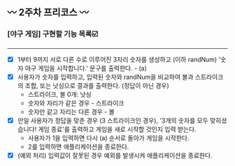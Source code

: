 ## 〰 2주차 프리코스 〰
### [야구 게임] 구현할 기능 목록☑️
---
- [x] 1부터 9까지 서로 다른 수로 이루어진 3자리 숫자를 생성하고 (이하 randNum) '숫자 야구 게임을 시작합니다.' 문구를 출력한다. - (a)
- [x] 사용자가 숫자를 입력하고, 입력된 숫자와 randNum을 비교하여 볼과 스트라이크의 조합, 또는 낫싱으로 결과를 출력한다. (정답이 아닌 경우)
    * 스트라이크, 볼 0개: 낫싱
    * 숫자와 자리가 같은 경우 - 스트라이크
    * 숫자만 같고 자리는 다른 경우 - 볼
- [x] 만일 사용자가 정답을 맞춘 경우 (3 스트라이크인 경우), '3개의 숫자를 모두 맞히셨습니다! 게임 종료'를 출력하고 게임을 새로 시작할 것인지 입력 받는다.
    * 사용자가 1을 입력하면 다시 (a) 순서로 돌아가 게임을 시작한다.
    * 2를 입력하면 애플리케이션을 종료한다.
- [x] (예외 처리) 입력값이 잘못된 경우 예외를 발생시켜 애플리케이션을 종료한다.